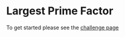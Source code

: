# Largest Prime Factor

To get started please see the [challenge page](https://projecteuler.net/problem=3)

